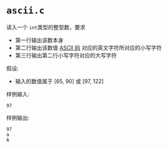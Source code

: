 # `ascii.c`

读入一个 `int`类型的整型数，要求
- 第一行输出该数本身
- 第二行输出该数值 [ASCII 码](https://en.wikipedia.org/wiki/ASCII#Character_set) 对应的英文字符所对应的小写字符
- 第三行输出第二行小写字符对应的大写字符

假设:
- 输入的数值属于 [65, 90] 或 [97, 122]

样例输入:
```plain
97
```
样例输出:
```plain
97
a
A
```